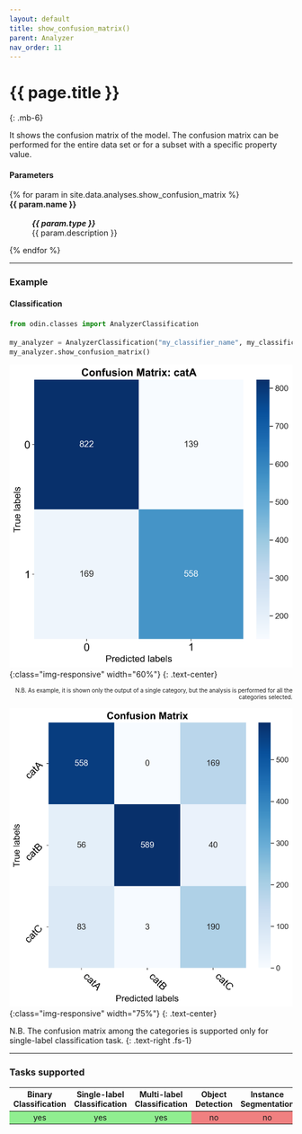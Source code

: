 ```yaml
---
layout: default
title: show_confusion_matrix()
parent: Analyzer
nav_order: 11
---
```


# {{ page.title }}
{: .mb-6}

It shows the confusion matrix of the model. The confusion matrix can be performed for the entire data set or for a subset with a specific property value.

#### Parameters
<dl>
  {% for param in site.data.analyses.show_confusion_matrix %}

  <dt><strong>{{ param.name }}</strong></dt>
  <dd><br><b><i>{{ param.type }}</i></b></dd><dd>{{ param.description }}</dd>

  {% endfor %}
</dl>

<hr>

### Example
#### Classification
```py
from odin.classes import AnalyzerClassification

my_analyzer = AnalyzerClassification("my_classifier_name", my_classification_dataset)
my_analyzer.show_confusion_matrix()
```

![analyze_cm_output_a](../img/analyzer/cm_catA.png){:class="img-responsive" width="60%"}
{: .text-center}

<p style="font-size: 10px; text-align: right;">N.B. As example, it is shown only the output of a single category, but the analysis is performed for all the categories selected.</p>

![analyze_cm_output_b](../img/analyzer/cm_sl.png){:class="img-responsive" width="75%"}
{: .text-center}

N.B. The confusion matrix among the categories is supported only for single-label classification task.
{: .text-right .fs-1}

<hr>

### Tasks supported
<table>
  <thead>
    <tr class="header">
      <th>Binary Classification</th>
      <th>Single-label Classification</th>
      <th>Multi-label Classification</th>
      <th>Object Detection</th>
      <th>Instance Segmentation</th>
    </tr>
  </thead>
  <tbody>
    <tr style="text-align:center;">
      <td style="background:lightgreen;">yes</td>
      <td style="background:lightgreen;">yes</td>
      <td style="background:lightgreen;">yes</td>
      <td style="background:lightcoral;">no</td>
      <td style="background:lightcoral;">no</td>
    </tr>
  </tbody>
</table>
